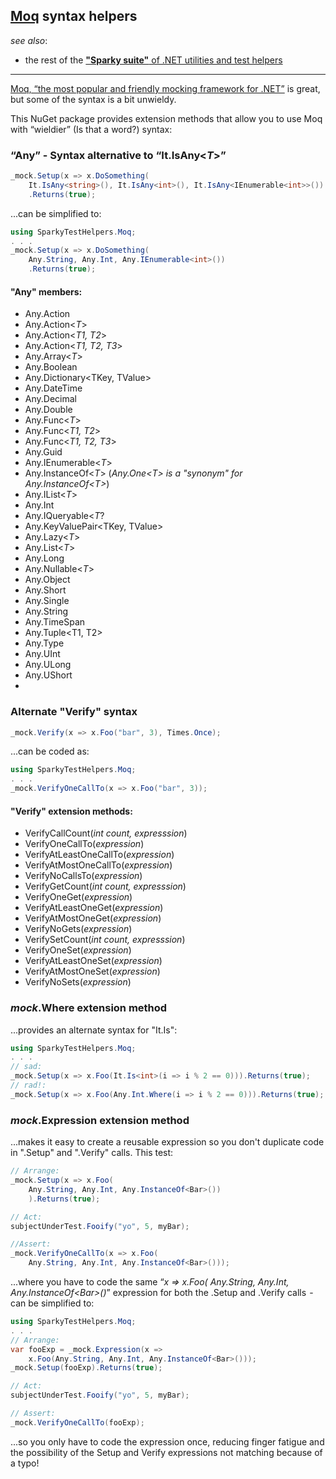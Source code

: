 ﻿## [Moq](https://github.com/moq) syntax helpers ##

_see also_:
* the rest of the [**"Sparky suite"** of .NET utilities and test helpers](https://www.nuget.org/profiles/BrianSchroer)
---

[Moq, “the most popular and friendly mocking framework for .NET”](https://github.com/moq/moq4) is great, but some of the syntax is a bit unwieldy.

This NuGet package provides extension methods that allow you to use Moq with “wieldier” (Is that a word?) syntax:

### “Any” - Syntax alternative to “It.IsAny<*T*>”

```csharp
_mock.Setup(x => x.DoSomething(
    It.IsAny<string>(), It.IsAny<int>(), It.IsAny<IEnumerable<int>>())
    .Returns(true);
```
...can be simplified to:
```csharp
using SparkyTestHelpers.Moq;
. . .
_mock.Setup(x => x.DoSomething(
    Any.String, Any.Int, Any.IEnumerable<int>()) 
    .Returns(true);
```

#### "Any" members:
* Any.Action
* Any.Action<*T*>
* Any.Action<*T1, T2*>
* Any.Action<*T1, T2, T3*>
* Any.Array<*T*>
* Any.Boolean
* Any.Dictionary<TKey, TValue>
* Any.DateTime
* Any.Decimal
* Any.Double
* Any.Func<*T*>
* Any.Func<*T1, T2*>
* Any.Func<*T1, T2, T3*>
* Any.Guid
* Any.IEnumerable<*T*>
* Any.InstanceOf<*T*> (*Any.One<*T*> is a "synonym" for Any.InstanceOf<*T*>*)
* Any.IList<*T*>
* Any.Int
* Any.IQueryable<*T*?
* Any.KeyValuePair<TKey, TValue>
* Any.Lazy<*T*>
* Any.List<*T*>
* Any.Long
* Any.Nullable<*T*>
* Any.Object
* Any.Short
* Any.Single
* Any.String
* Any.TimeSpan
* Any.Tuple<T1, T2>
* Any.Type
* Any.UInt
* Any.ULong
* Any.UShort
* 

### Alternate "Verify" syntax

```csharp
_mock.Verify(x => x.Foo("bar", 3), Times.Once);
```
...can be coded as:
```csharp
using SparkyTestHelpers.Moq;
. . .
_mock.VerifyOneCallTo(x => x.Foo("bar", 3));
```

#### "Verify" extension methods:
* VerifyCallCount(*int count, expresssion*)
* VerifyOneCallTo(*expression*)
* VerifyAtLeastOneCallTo(*expression*)
* VerifyAtMostOneCallTo(*expression*)
* VerifyNoCallsTo(*expression*)
* VerifyGetCount(*int count, expresssion*)
* VerifyOneGet(*expression*)
* VerifyAtLeastOneGet(*expression*)
* VerifyAtMostOneGet(*expression*)
* VerifyNoGets(*expression*)
* VerifySetCount(*int count, expresssion*)
* VerifyOneSet(*expression*)
* VerifyAtLeastOneSet(*expression*)
* VerifyAtMostOneSet(*expression*)
* VerifyNoSets(*expression*)

### *mock*.Where extension method
...provides an alternate syntax for "It.Is":
```csharp
using SparkyTestHelpers.Moq;
. . .
// sad:
_mock.Setup(x => x.Foo(It.Is<int>(i => i % 2 == 0))).Returns(true);
// rad!:
_mock.Setup(x => x.Foo(Any.Int.Where(i => i % 2 == 0))).Returns(true);
```
### *mock*.Expression extension method
...makes it easy to create a reusable expression so you don't duplicate code in ".Setup" and ".Verify" calls. This test:
```csharp
// Arrange:
_mock.Setup(x => x.Foo(
    Any.String, Any.Int, Any.InstanceOf<Bar>())
    ).Returns(true);

// Act:
subjectUnderTest.Fooify("yo", 5, myBar);

//Assert:
_mock.VerifyOneCallTo(x => x.Foo(
    Any.String, Any.Int, Any.InstanceOf<Bar>()));
```
...where you have to code the same “*x => x.Foo(
 Any.String, Any.Int, Any.InstanceOf<*Bar*>()*” expression for both the .Setup and .Verify calls  -  can be simplified to:
```csharp
using SparkyTestHelpers.Moq;
. . .
// Arrange:
var fooExp = _mock.Expression(x => 
    x.Foo(Any.String, Any.Int, Any.InstanceOf<Bar>()));
_mock.Setup(fooExp).Returns(true);

// Act:
subjectUnderTest.Fooify("yo", 5, myBar);

// Assert:
_mock.VerifyOneCallTo(fooExp);
```
...so you only have to code the expression once, reducing finger fatigue and the possibility of the Setup and Verify expressions not matching because of a typo!